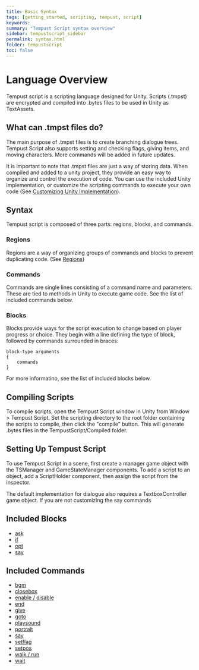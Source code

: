 ```yaml
---
title: Basic Syntax
tags: [getting_started, scripting, tempust, script]
keywords:
summary: "Tempust Script syntax overview"
sidebar: tempustscript_sidebar
permalink: syntax.html
folder: tempustscript
toc: false
---
```


# Language Overview

Tempust script is a scripting language designed for Unity. Scripts (.tmpst) are encrypted and compiled into .bytes files to be used in Unity as TextAssets.

## What can .tmpst files do?
The main purpose of .tmpst files is to create branching dialogue trees. Tempust Script also supports setting and checking flags, giving items, and moving characters. More commands will be added in future updates.

It is important to note that .tmpst files are just a way of storing data. When compiled and added to a unity project, they provide an easy way to organize and control the execution of code. You can use the included Unity implementation, or customize the scripting commands to execute your own code (See [Customizing Unity Implementation](implementation.md)).

## Syntax
Tempust script is composed of three parts: regions, blocks, and commands.

### Regions
Regions are a way of organizing groups of commands and blocks to prevent duplicating code. (See [Regions](region.md))

### Commands
Commands are single lines consisting of a command name and parameters. These are tied to methods in Unity to execute game code. See the list of included commands below.

### Blocks
Blocks provide ways for the script execution to change based on player progress or choice. They begin with a line defining the type of block, followed by commands surrounded in braces:

    block-type arguments
    {
        commands
    }

For more informatino, see the list of included blocks below.

## Compiling Scripts
To compile scripts, open the Tempust Script window in Unity from Window > Tempust Script. Set the scripting directory to the root folder containing the scripts to compile, then click the "compile" button. This will generate .bytes files in the TempustScript/Compiled folder.

## Setting Up Tempust Script
To use Tempust Script in a scene, first create a manager game object with the TSManager and GameStateManager components. To add a script to an object, add a ScriptHolder component, then assign the script from the inspector.

The default implementation for dialogue also requires a TextboxController game object. If you are not customizing the say commands

## Included Blocks
* [ask](ask.md)
* [if](conditional.md)
* [opt](ask.md)
* [say](say.md)

## Included Commands
* [bgm](unimplemented.md)
* [closebox]()
* [enable / disable](enable.md)
* [end](end.md)
* [give](unimplemented.md)
* [goto](goto.md)
* [playsound](unimplemented.md)
* [portrait](unimplemented.md)
* [say](say.md)
* [setflag](setflag.md)
* [setpos](setpos.md)
* [walk / run](move.md)
* [wait](wait.md)